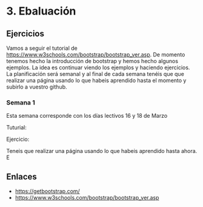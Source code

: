 # 3. Ebaluación

## Ejercicios

Vamos a seguir el tutorial de https://www.w3schools.com/bootstrap/bootstrap_ver.asp. De momento tenemos hecho la introducción de bootstrap y hemos hecho algunos ejemplos. La idea es continuar viendo los ejemplos y haciendo ejercicios. La planificación será semanal y al final de cada semana tenéis que que realizar una página usando lo que habeis aprendido hasta el momento y subirlo a vuestro github.


### Semana 1

Esta semana corresponde con los días lectivos 16 y 18 de Marzo

Tuturial:



Ejercicio:

Teneis que realizar una página usando lo que habeis aprendido hasta ahora. E


## Enlaces

- https://getbootstrap.com/
- https://www.w3schools.com/bootstrap/bootstrap_ver.asp
